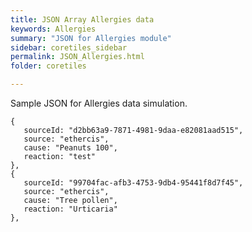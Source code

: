 ```yaml
---
title: JSON Array Allergies data
keywords: Allergies
summary: "JSON for Allergies module"
sidebar: coretiles_sidebar
permalink: JSON_Allergies.html
folder: coretiles

---
```

Sample JSON for Allergies data simulation.  
```
{
   sourceId: "d2bb63a9-7871-4981-9daa-e82081aad515",
   source: "ethercis",
   cause: "Peanuts 100",
   reaction: "test"
},
{
   sourceId: "99704fac-afb3-4753-9db4-95441f8d7f45",
   source: "ethercis",
   cause: "Tree pollen",
   reaction: "Urticaria"
},
```
